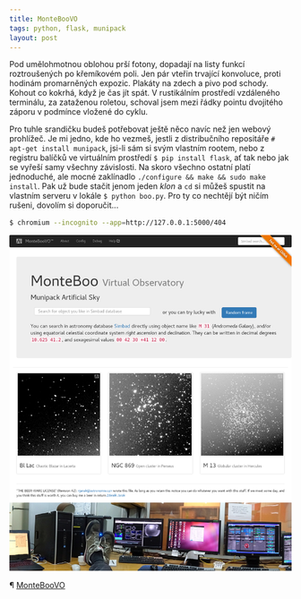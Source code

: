 ```yaml
---
title: MonteBooVO
tags: python, flask, munipack
layout: post
---
```


Pod umělohmotnou oblohou prší fotony,
dopadají na listy funkcí roztroušených po křemíkovém poli.
Jen pár vteřin trvající konvoluce,
proti hodinám promarněných expozic.
Plakáty na zdech a pivo pod schody.
Kohout co kokrhá, když je čas jít spát.
V rustikálním prostředí vzdáleného terminálu,
za zataženou roletou,
schoval jsem mezi řádky pointu dvojitého záporu
v podmínce vložené do cyklu.

<!-- more -->

Pro tuhle srandičku budeš potřebovat ještě něco navíc než jen webový prohlížeč.
Je mi jedno, kde ho vezmeš,
jestli z distribučního repositáře `# apt-get install munipack`,
jsi-li sám si svým vlastním rootem,
nebo z registru balíčků ve virtuálním prostředí `$ pip install flask`,
ať tak nebo jak se vyřeší samy všechny závislosti.
Na skoro všechno ostatní platí jednoduché,
ale mocné zaklínadlo `./configure && make && sudo make install`.
Pak už bude stačit jenom jeden *klon*
a `cd` si můžeš spustit na vlastním serveru v lokále `$ python boo.py`.
Pro ty co nechtějí být ničím rušeni,
dovolím si doporučit...

```bash
$ chromium --incognito --app=http://127.0.0.1:5000/404
```

![MonteBooVO](/img/monteboovo.png)

¶ [MonteBooVO](https://github.com/astrograzl/MonteBooVO)
